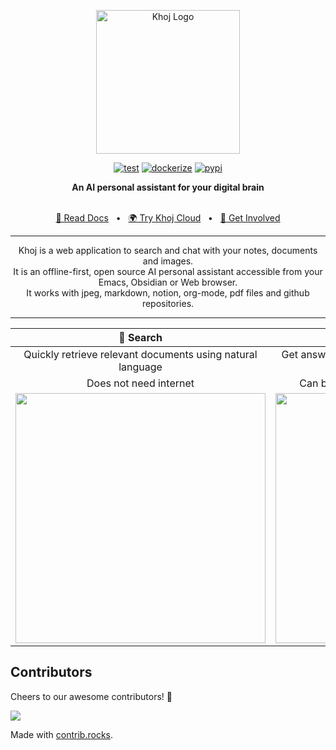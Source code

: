 <p align="center"><img src="src/khoj/interface/web/assets/icons/khoj-logo-sideways-500.png" width="230" alt="Khoj Logo"></p>

<div align="center">

[![test](https://github.com/khoj-ai/khoj/actions/workflows/test.yml/badge.svg)](https://github.com/khoj-ai/khoj/actions/workflows/test.yml)
[![dockerize](https://github.com/khoj-ai/khoj/actions/workflows/dockerize.yml/badge.svg)](https://github.com/khoj-ai/khoj/pkgs/container/khoj)
[![pypi](https://github.com/khoj-ai/khoj/actions/workflows/pypi.yml/badge.svg)](https://pypi.org/project/khoj-assistant/)

</div>

<div align="center">
<b>An AI personal assistant for your digital brain</b>
</div>

<br />

<div align="center">

[📜 Read Docs](https://docs.khoj.dev)
<span>&nbsp;&nbsp;•&nbsp;&nbsp;</span>
[🌍 Try Khoj Cloud](https://khoj.dev)
<span>&nbsp;&nbsp;•&nbsp;&nbsp;</span>
[💬 Get Involved](https://discord.gg/BDgyabRM6e)

</div>

<div align="center">

***

Khoj is a web application to search and chat with your notes, documents and images.<br />
It is an offline-first, open source AI personal assistant accessible from your Emacs, Obsidian or Web browser.<br />
It works with jpeg, markdown, notion, org-mode, pdf files and github repositories.<br />

***

</div>

| 🔎 Search | 💬 Chat |
|:---------:|:-------:|
| Quickly retrieve relevant documents using natural language | Get answers and create content from your existing knowledge base |
| Does not need internet | Can be configured to work without internet |
| <img src="https://docs.khoj.dev/assets/khoj_search_on_web.png" width="400px"> | <img src="https://docs.khoj.dev/assets/khoj_chat_on_web.png" width="400px"> |

## Contributors
Cheers to our awesome contributors! 🎉

<a href="https://github.com/khoj-ai/khoj/graphs/contributors">
  <img src="https://contrib.rocks/image?repo=khoj-ai/khoj" />
</a>

Made with [contrib.rocks](https://contrib.rocks).
